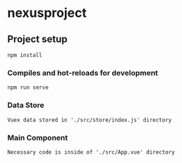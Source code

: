 # nexusproject

## Project setup
```
npm install
```

### Compiles and hot-reloads for development
```
npm run serve
```

### Data Store
```
Vuex data stored in './src/store/index.js' directory
```

### Main Component
```
Necessary code is inside of './src/App.vue' directory
```